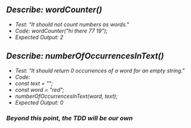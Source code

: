 ## _Describe: wordCounter()_

* _Test: "It should not count numbers as words."_
* _Code: wordCounter("hi there 77 19");_
* _Expected Output: 2_

## _Describe: numberOfOccurrencesInText()_

* _Test: "It should return 0 occurrences of a word for an empty string."_
* _Code:_
* _const text = "";_
* _const word = "red";_
* _numberOfOccurrencesInText(word, text);_
* _Expected Output: 0_

### _Beyond this point, the TDD will be our own_